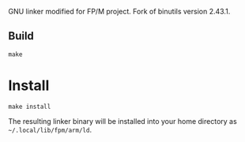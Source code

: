 GNU linker modified for FP/M project.
Fork of binutils version 2.43.1.

## Build

    make

# Install

    make install

The resulting linker binary will be installed into your home directory as `~/.local/lib/fpm/arm/ld`.
